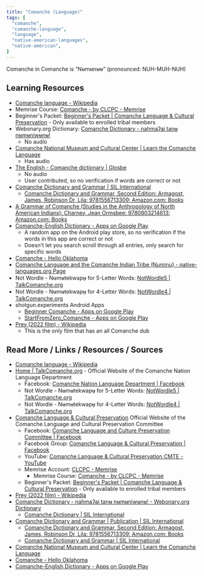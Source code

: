 ```yaml
---
title: "Comanche (Language)"
tags: [
  "comanche",
  "comanche-language",
  "language",
  "native-american-languages",
  "native-american",
]
---
```


Comanche in Comanche is “Nʉmʉnʉʉ” (pronounced: NUH-MUH-NUH)

## Learning Resources

- [Comanche language - Wikipedia](https://en.wikipedia.org/wiki/Comanche_language)
- Memrise Course: [Comanche - by CLCPC - Memrise](https://app.memrise.com/community/course/1981870/comanche/)
- Beginner's Packet: [Beginner's Packet | Comanche Language & Cultural Preservation](http://www.comanchelanguage.org/beginner-s-packet.html) - Only available to enrolled tribal members
- Webonary.org Dictionary: [Comanche Dictionary - nahmaʔai tanʉ nʉmʉniwʉnʉ!](https://www.webonary.org/comanche/)
  - No audio
- [Comanche National Museum and Cultural Center | Learn the Comanche Language](https://comanchemuseum.com/dictionary.html)
  - Has audio
- [The English - Comanche dictionary | Glosbe](https://glosbe.com/en/com)
  - No audio
  - User contributed, so no verification if words are correct or not
- [Comanche Dictionary and Grammar | SIL International](https://www.sil.org/resources/publications/entry/51252)
  - [Comanche Dictionary and Grammar, Second Edition: Armagost, James, Robinson Dr, Lila: 9781556713309: Amazon.com: Books](https://www.amazon.com/Comanche-Dictionary-Grammar-Second-Armagost/dp/1556713304)
- [A Grammar of Comanche (Studies in the Anthropology of North American Indians): Charney, Jean Ormsbee: 9780803214613: Amazon.com: Books](https://www.amazon.com/exec/obidos/ASIN/0803214618/natilangofthe-20)
- [Comanche-English Dictionary - Apps on Google Play](https://play.google.com/store/apps/details?id=org.tvashtr.asit.comancheengdictionary)
  - A random app on the Android play store, so no verification if the words in this app are correct or not
  - Doesn't let you search scroll through all entries, only search for specific words
- [Comanche - Hello Oklahoma](http://www.hello-oklahoma.com/comanche.htm)
- [Comanche Language and the Comanche Indian Tribe (Numinu) - native-languages.org Page](http://www.native-languages.org/comanche.htm)
- Not Wordle - Nʉmʉtekwapʉ̠ for 5-Letter Words: [NotWordle5 | TalkComanche.org](https://www.talkcomanche.org/notwordle-for-comanche)
- Not Wordle - Nʉmʉtekwapʉ̠ for 4-Letter Words: [NotWordle4 | TalkComanche.org](https://www.talkcomanche.org/notwordle4)
- shotgun.experiments Android Apps
  - [Beginner Comanche - Apps on Google Play](https://play.google.com/store/apps/details?id=com.shex.beginnercomanche)
  - [StartFromZero_Comanche - Apps on Google Play](https://play.google.com/store/apps/details?id=com.shex.startfromzero_comanche)
- [Prey (2022 film) - Wikipedia](https://en.wikipedia.org/wiki/Prey_(2022_film))
  - This is the only film that has an all Comanche dub

## Read More / Links / Resources / Sources

- [Comanche language - Wikipedia](https://en.wikipedia.org/wiki/Comanche_language)
- [Home | TalkComanche.org](https://www.talkcomanche.org/) - Official Website of the Comanche Nation Language Department
  - Facebook: [Comanche Nation Language Department | Facebook](https://en-gb.facebook.com/CNLanguage/)
  - Not Wordle - Nʉmʉtekwapʉ̠ for 5-Letter Words: [NotWordle5 | TalkComanche.org](https://www.talkcomanche.org/notwordle-for-comanche)
  - Not Wordle - Nʉmʉtekwapʉ̠ for 4-Letter Words: [NotWordle4 | TalkComanche.org](https://www.talkcomanche.org/notwordle4)
- [Comanche Language & Cultural Preservation](http://www.comanchelanguage.org/) Official Website of the Comanche Language and Cultural Preservation Committee
  - Facebook: [Comanche Language and Culture Preservation Committee | Facebook](https://www.facebook.com/ComancheLanguage/)
  - Facebook Group: [Comanche Language & Cultural Preservation | Facebook](https://www.facebook.com/groups/365968343490562/)
  - YouTube: [Comanche Language & Cultural Preservation CMTE - YouTube](https://www.youtube.com/@CLCPC/)
  - Memrise Account: [CLCPC - Memrise](https://app.memrise.com/user/CLCPC/courses/learning/)
    - Memrise Course: [Comanche - by CLCPC - Memrise](https://app.memrise.com/community/course/1981870/comanche/)
  - Beginner's Packet: [Beginner's Packet | Comanche Language & Cultural Preservation](http://www.comanchelanguage.org/beginner-s-packet.html) - Only available to enrolled tribal members
- [Prey (2022 film) - Wikipedia](https://en.wikipedia.org/wiki/Prey_(2022_film))
- [Comanche Dictionary - nahmaʔai tanʉ nʉmʉniwʉnʉ! - Webonary.org Dictionary](https://www.webonary.org/comanche/)
  - [Comanche Dictionary | SIL International](https://www.sil.org/resources/archives/94314)
- [Comanche Dictionary and Grammar | Publication | SIL International](https://www.sil.org/resources/publications/entry/51252)
  - [Comanche Dictionary and Grammar, Second Edition: Armagost, James, Robinson Dr, Lila: 9781556713309: Amazon.com: Books](https://www.amazon.com/Comanche-Dictionary-Grammar-Second-Armagost/dp/1556713304)
  - [Comanche Dictionary and Grammar | SIL International](https://www.sil.org/resources/archives/51252)
- [Comanche National Museum and Cultural Center | Learn the Comanche Language](https://comanchemuseum.com/dictionary.html)
- [Comanche - Hello Oklahoma](http://www.hello-oklahoma.com/comanche.htm)
- [Comanche-English Dictionary - Apps on Google Play](https://play.google.com/store/apps/details?id=org.tvashtr.asit.comancheengdictionary)
